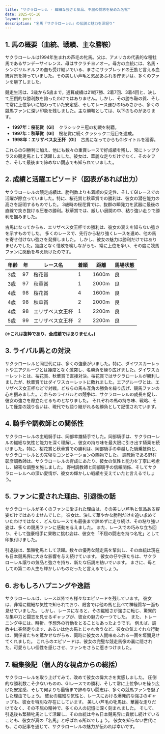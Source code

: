 ```yaml
---
title: "サクラローレル - 繊細な強さと気品、不屈の闘志を秘めた名牝"
date: 2025-05-16
layout: post
description: "名馬『サクラローレル』の伝説と魅力を深堀り"
---
```


## 1. 馬の概要（血統、戦績、主な勝鞍）

サクラローレルは1994年生まれの芦毛の牝馬。父は、アメリカの代表的な種牡馬であるサンデーサイレンス、母はサクラチヨノオー。母方の血統には、名馬・シンボリルドルフの血も受け継いでいる、まさにサラブレッドの王族と言える血統背景を持っていました。その美しい芦毛と気品あふれる佇まいは、多くのファンを魅了しました。

競走生活は、3歳から5歳まで。通算成績は21戦7勝、2着7回、3着4回と、決して圧倒的な勝利数を誇ったわけではありません。しかし、その勝ち鞍の質、そして常に上位争いに加わっていた安定感、そしてレース運びの巧みさから、多くの競馬ファンに深い印象を残しました。主な勝鞍としては、以下のものがあります。

* **1997年：桜花賞（GI）**　クラシック三冠の初戦を制覇。
* **1997年：秋華賞（GI）**　桜花賞に続くクラシック二冠目を達成。
* **1998年：エリザベス女王杯（GI）**　古馬になってからもGIタイトルを獲得。

これらのGI勝利に加え、他にも数々の重賞レースで好成績を残し、常にトップクラスの競走馬として活躍しました。彼女は、華麗な走りだけでなく、そのタフさ、そして最後まで諦めない闘志でも知られていました。


## 2. 成績と活躍エピソード（図表があれば出力）

サクラローレルの競走成績は、勝利数よりも着順の安定性、そしてGIレースでの活躍が際立っていました。特に、桜花賞と秋華賞での勝利は、彼女の潜在能力の高さを証明するものでした。  3歳時の桜花賞では、抜群の瞬発力を武器に最後の直線で突き抜ける圧巻の勝利。秋華賞では、厳しい展開の中、粘り強い走りで勝利を掴みました。

古馬になってからも、エリザベス女王杯での勝利は、彼女の衰えを知らない強さを示すものでした。  多くのレースで、先行から粘り強くレースを進め、他の馬を寄せ付けない強さを発揮しました。  しかし、彼女の魅力は勝利だけではありませんでした。幾度となく惜敗を喫しながらも、常に上位を争い、その度に競馬ファンに感動を与え続けたのです。

| 年齢 | 年 | レース名          | 着順 | 距離 | 馬場状態 |
|-----|---|-----------------|-----|-----|---------|
| 3歳 | 97 | 桜花賞            | 1   | 1600m | 良      |
| 3歳 | 97 | 秋華賞            | 1   | 2000m | 良      |
| 4歳 | 98 | 桜花賞            | 4   | 1600m | 良      |
| 4歳 | 98 | 秋華賞            | 2   | 2000m | 良      |
| 4歳 | 98 | エリザベス女王杯  | 1   | 2200m | 良      |
| 5歳 | 99 | エリザベス女王杯  | 2   | 2200m | 良      |


**(※これは抜粋であり、全成績ではありません。)**


## 3. ライバル馬との対決

サクラローレルと同世代には、多くの強豪がいました。特に、ダイワスカーレットやエアグルーヴとは幾度となく激突し、名勝負を繰り広げました。ダイワスカーレットとは、桜花賞、秋華賞で直接対決。桜花賞ではサクラローレルが勝利しましたが、秋華賞ではダイワスカーレットに敗れました。エアグルーヴとは、エリザベス女王杯などで対戦。どちらの馬も互角の勝負を繰り広げ、競馬ファンの心を掴みました。これらのライバルとの競争は、サクラローレルの成長を促し、彼女の強さを際立たせるものとなりました。  それぞれの馬の持ち味、戦略、そして僅差の競り合いは、現代でも語り継がれる名勝負として記憶されています。


## 4. 騎手や調教師との関係性

サクラローレルの主戦騎手は、岡部幸雄騎手でした。岡部騎手は、サクラローレルの繊細な気性と能力を深く理解し、彼女の持ち味を最大限に引き出す騎乗を続けました。特に、桜花賞と秋華賞での勝利は、岡部騎手の卓越した騎乗技術と、サクラローレルとの完璧なコンビネーションの賜物でした。  調教師である野村彰彦調教師は、サクラローレルの育成にあたり、彼女の気性と能力を丁寧に考慮し、綿密な調整を施しました。  野村調教師と岡部騎手の信頼関係、そしてサクラローレルへの深い愛情が、彼女の輝かしい戦績を支えていたと言えるでしょう。


## 5. ファンに愛された理由、引退後の話

サクラローレルが多くのファンに愛された理由は、その美しい芦毛と気品ある容姿だけではありませんでした。  彼女は、決して華やかな勝利だけを追い求めていたわけではなく、どんなレースでも最後まで諦めずに走り続け、その粘り強い姿は、多くの競馬ファンに感動を与えました。  また、レースでの巧みな立ち回り、そして強豪相手に果敢に挑む姿は、彼女を「不屈の闘志を持つ名牝」として印象付けました。

引退後は、繁殖牝馬として活躍。数々の優秀な競走馬を輩出し、その血統は現在も日本競馬界に大きな影響を与え続けています。  彼女の仔や孫たちは、サクラローレル譲りの気品と強さを持ち、新たな伝説を紡いでいます。  まさに、母としての第二の人生も輝かしいものだったと言えるでしょう。


## 6. おもしろハプニングや逸話

サクラローレルは、レース以外でも様々なエピソードを残しています。  彼女は、非常に繊細な気性で知られており、厩舎では他の馬と比べて神経質な一面も見せていました。  しかし、レースになると、その繊細さが強さに転じ、驚異的な集中力と闘志を見せるギャップが、彼女の魅力の一つでした。  また、トレーニング中には、時折、予想外の行動をとることもあったようです。  例えば、調教中に突然走り出す、あるいは他の馬とじゃれ合うなど、彼女の気まぐれな行動は、関係者たちを驚かせながらも、同時に彼女の人間味あふれる一面を垣間見せてくれました。  これらのエピソードは、彼女の完璧な競走馬像の裏に隠された、可愛らしい個性を感じさせ、ファンをさらに惹きつけました。


## 7. 編集後記（個人的な視点からの総括）

サクラローレルを取り上げてみて、改めて彼女の偉大さを実感しました。  圧倒的な勝利数こそ少ないものの、GIレースでの勝利、そして常に上位争いを繰り広げた安定感、そして何よりも最後まで諦めない闘志は、多くの競馬ファンを魅了した理由でしょう。  彼女の繊細な気性と、レースにおける爆発的な強さのギャップも、彼女を特別な存在にしています。  美しい芦毛の牝馬は、華麗な走りだけでなく、その不屈の精神で、多くの人の記憶に深く刻まれました。  そして、引退後も繁殖牝馬として活躍し、その血統は今も日本競馬界に貢献し続けていることも、彼女が真の「名馬」と呼ばれる所以でしょう。  彼女を知らない世代にも、この記事を通じて、サクラローレルの魅力が伝われば幸いです。
